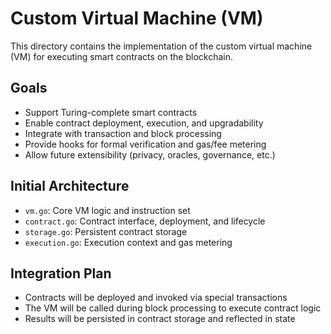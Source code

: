 # Custom Virtual Machine (VM)

This directory contains the implementation of the custom virtual machine (VM) for executing smart contracts on the blockchain.

## Goals
- Support Turing-complete smart contracts
- Enable contract deployment, execution, and upgradability
- Integrate with transaction and block processing
- Provide hooks for formal verification and gas/fee metering
- Allow future extensibility (privacy, oracles, governance, etc.)

## Initial Architecture
- `vm.go`: Core VM logic and instruction set
- `contract.go`: Contract interface, deployment, and lifecycle
- `storage.go`: Persistent contract storage
- `execution.go`: Execution context and gas metering

## Integration Plan
- Contracts will be deployed and invoked via special transactions
- The VM will be called during block processing to execute contract logic
- Results will be persisted in contract storage and reflected in state 